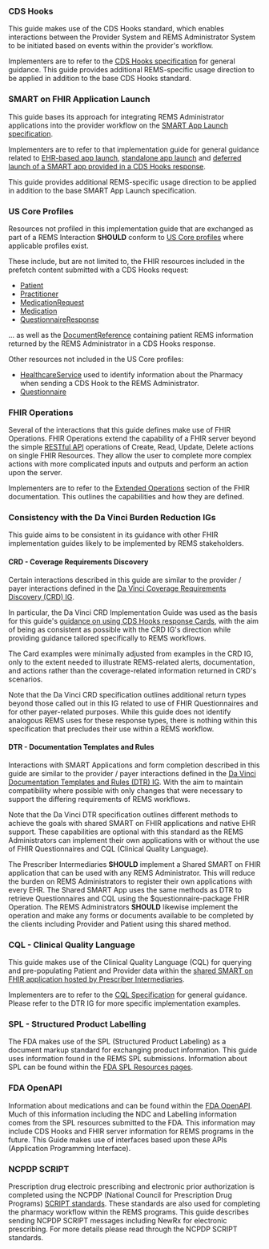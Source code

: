 ### CDS Hooks

This guide makes use of the CDS Hooks standard, which enables interactions between the Provider System and REMS Administrator System to be initiated based on events within the provider's workflow.

Implementers are to refer to the [CDS Hooks specification](https://cds-hooks.hl7.org/2.0) for general guidance. This guide provides additional REMS-specific usage direction to be applied in addition to the base CDS Hooks standard. 

<p></p>

### SMART on FHIR Application Launch

This guide bases its approach for integrating REMS Administrator applications into the provider workflow on the [SMART App Launch specification](https://hl7.org/fhir/smart-app-launch).

Implementers are to refer to that implementation guide for general guidance related to [EHR-based app launch](https://hl7.org/fhir/smart-app-launch/app-launch.html#launch-app-ehr-launch), [standalone app launch](https://hl7.org/fhir/smart-app-launch/app-launch.html#launch-app-standalone-launch) and [deferred launch of a SMART app provided in a CDS Hooks response](https://hl7.org/fhir/smart-app-launch/task-launch.html). 

This guide provides additional REMS-specific usage direction to be applied in addition to the base SMART App Launch specification. 

<p></p>


### US Core Profiles

Resources not profiled in this implementation guide that are exchanged as part of a REMS Interaction **SHOULD** conform to [US Core profiles](https://www.hl7.org/fhir/us/core/profiles-and-extensions.html) where applicable profiles exist. 

These include, but are not limited to, the FHIR resources included in the prefetch content submitted with a CDS Hooks request:

- [Patient](https://www.hl7.org/fhir/us/core/StructureDefinition-us-core-patient.html)
- [Practitioner](https://www.hl7.org/fhir/us/core/StructureDefinition-us-core-practitioner.html)
- [MedicationRequest](https://www.hl7.org/fhir/us/core/StructureDefinition-us-core-medicationrequest.html)
- [Medication](https://www.hl7.org/fhir/us/core/StructureDefinition-us-core-medication.html)
- [QuestionnaireResponse](https://www.hl7.org/fhir/us/core/StructureDefinition-us-core-questionnaireresponse.html)

... as well as the [DocumentReference](https://hl7.org/fhir/us/core/StructureDefinition-us-core-documentreference.html) containing patient REMS information returned by the REMS Administrator in a CDS Hooks response.

Other resources not included in the US Core profiles:

- [HealthcareService](https://hl7.org/fhir/R4/healthcareservice.html) used to identify information about the Pharmacy when sending a CDS Hook to the REMS Administrator.
- [Questionnaire](https://hl7.org/fhir/R4/questionnaire.html)

<p></p>

### FHIR Operations

Several of the interactions that this guide defines make use of FHIR Operations. FHIR Operations extend the capability of a FHIR server beyond the simple [RESTful API](https://www.hl7.org/fhir/http.html) operations of Create, Read, Update, Delete actions on single FHIR Resources. They allow the user to complete more complex actions with more complicated inputs and outputs and perform an action upon the server.

Implementers are to refer to the [Extended Operations](https://www.hl7.org/fhir/operations.html) section of the FHIR documentation. This outlines the capabilities and how they are defined.

<p></p>

### Consistency with the Da Vinci Burden Reduction IGs

This guide aims to be consistent in its guidance with other FHIR implementation guides likely to be implemented by REMS stakeholders. 

#### CRD - Coverage Requirements Discovery

Certain interactions described in this guide are similar to the provider / payer interactions defined in the [Da Vinci Coverage Requirements Discovery \(CRD\) IG](https://hl7.org/fhir/us/davinci-crd).

In particular, the Da Vinci CRD Implementation Guide was used as the basis for this guide's [guidance on using CDS Hooks response Cards](cds-cards.html), with the aim of being as consistent as possible with the CRD IG's direction while providing guidance tailored specifically to REMS workflows. 

The Card examples were minimally adjusted from examples in the CRD IG, only to the extent needed to illustrate REMS-related alerts, documentation, and actions rather than the coverage-related information returned in CRD's scenarios. 

Note that the Da Vinci CRD specification outlines additional return types beyond those called out in this IG related to use of FHIR Questionnaires and for other payer-related purposes. While this guide does not identify analogous REMS uses for these response types, there is nothing within this specification that precludes their use within a REMS workflow.

#### DTR - Documentation Templates and Rules

Interactions with SMART Applications and form completion described in this guide are similar to the provider / payer interactions defined in the [Da Vinci Documentation Templates and Rules \(DTR\) IG](https://hl7.org/fhir/us/davinci-dtr/). With the aim to maintain compatibility where possible with only changes that were necessary to support the differing requirements of REMS workflows.

Note that the Da Vinci DTR specification outlines different methods to achieve the goals with shared SMART on FHIR applications and native EHR support. These capabilities are optional with this standard as the REMS Administrators can implement their own applications with or without the use of FHIR Questionnaires and CQL (Clinical Quality Language).

The Prescriber Intermediaries **SHOULD** implement a Shared SMART on FHIR application that can be used with any REMS Administrator. This will reduce the burden on REMS Administrators to register their own applications with every EHR. The Shared SMART App uses the same methods as DTR to retrieve Questionnaires and CQL using the $questionnaire-package FHIR Operation. The REMS Administrators **SHOULD** likewise implement the operation and make any forms or documents available to be completed by the clients including Provider and Patient using this shared method.

<p></p>

### CQL - Clinical Quality Language

This guide makes use of the Clinical Quality Language (CQL) for querying and pre-populating Patient and Provider data within the [shared SMART on FHIR application hosted by Prescriber Intermediaries](specification.md#support-for-shared-smart-on-fhir-application).

Implementers are to refer to the [CQL Specification](https://cql.hl7.org/) for general guidance. Please refer to the DTR IG for more specific implementation examples.

<p></p>

### SPL - Structured Product Labelling

The FDA makes use of the SPL (Structured Product Labeling) as a document markup standard for exchanging product information. This guide uses information found in the REMS SPL submissions. Information about SPL can be found within the [FDA SPL Resources pages](https://www.fda.gov/industry/fda-data-standards-advisory-board/structured-product-labeling-resources).

<p></p>

### FDA OpenAPI

Information about medications and can be found within the [FDA OpenAPI](https://open.fda.gov/apis/). Much of this information including the NDC and Labelling information comes from the SPL resources submitted to the FDA. This information may include CDS Hooks and FHIR server information for REMS programs in the future. This Guide makes use of interfaces based upon these APIs (Application Programming Interface).

<p></p>

### NCPDP SCRIPT

Prescription drug electroic prescribing and electronic prior authorization is completed using the NCPDP (National Council for Prescription Drug Programs) [SCRIPT standards](https://standards.ncpdp.org/Access-to-Standards.aspx). These standards are also used for completing the pharmacy workflow within the REMS programs. This guide describes sending NCPDP SCRIPT messages including NewRx for electronic prescribing. For more details please read through the NCPDP SCRIPT standards.

<p></p>

<p></p>
